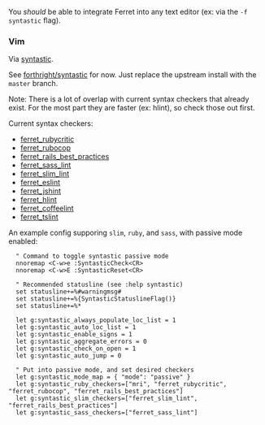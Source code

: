 You *should* be able to integrate Ferret into any text editor (ex: via the `-f syntastic` flag).

### Vim

Via [syntastic](https://github.com/scrooloose/syntastic).

See [forthright/syntastic](https://github.com/forthright/syntastic) for now.
Just replace the upstream install with the `master` branch.

Note: There is a lot of overlap with current syntax checkers that
already exist. For the most part they are faster (ex: hlint),
so check those out first.

Current syntax checkers:

* [ferret_rubycritic](https://github.com/forthright/syntastic/blob/master/syntax_checkers/ruby/ferret.vim)
* [ferret_rubocop](https://github.com/forthright/syntastic/blob/master/syntax_checkers/ruby/ferret.vim)
* [ferret_rails_best_practices](https://github.com/forthright/syntastic/blob/master/syntax_checkers/ruby/ferret.vim)
* [ferret_sass_lint](https://github.com/forthright/syntastic/blob/master/syntax_checkers/sass/ferret.vim)
* [ferret_slim_lint](https://github.com/forthright/syntastic/blob/master/syntax_checkers/slim/ferret.vim)
* [ferret_eslint]()
* [ferret_jshint]()
* [ferret_hlint](https://github.com/forthright/syntastic/blob/master/syntax_checkers/haskell/ferret.vim)
* [ferret_coffeelint](https://github.com/forthright/syntastic/blob/master/syntax_checkers/coffee/ferret.vim)
* [ferret_tslint](https://github.com/forthright/syntastic/blob/master/syntax_checkers/typescript/ferret.vim)

An example config supporing `slim`, `ruby`, and `sass`, with
passive mode enabled:

```vim
  " Command to toggle syntastic passive mode
  nnoremap <C-w>e :SyntasticCheck<CR>
  nnoremap <C-w>E :SyntasticReset<CR>

  " Recommended statusline (see :help syntastic)
  set statusline+=%#warningmsg#
  set statusline+=%{SyntasticStatuslineFlag()}
  set statusline+=%*

  let g:syntastic_always_populate_loc_list = 1
  let g:syntastic_auto_loc_list = 1
  let g:syntastic_enable_signs = 1
  let g:syntastic_aggregate_errors = 0
  let g:syntastic_check_on_open = 1
  let g:syntastic_auto_jump = 0

  " Put into passive mode, and set desired checkers
  let g:syntastic_mode_map = { "mode": "passive" }
  let g:syntastic_ruby_checkers=["mri", "ferret_rubycritic", "ferret_rubocop", "ferret_rails_best_practices"]
  let g:syntastic_slim_checkers=["ferret_slim_lint", "ferret_rails_best_practices"]
  let g:syntastic_sass_checkers=["ferret_sass_lint"]
```

